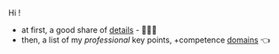 Hi !

- at first, a good share of [details](./__01.md) - 👨🏻‍💻
- then, a list of my _professional_ key points, +competence [domains](./__02.md) 👈
